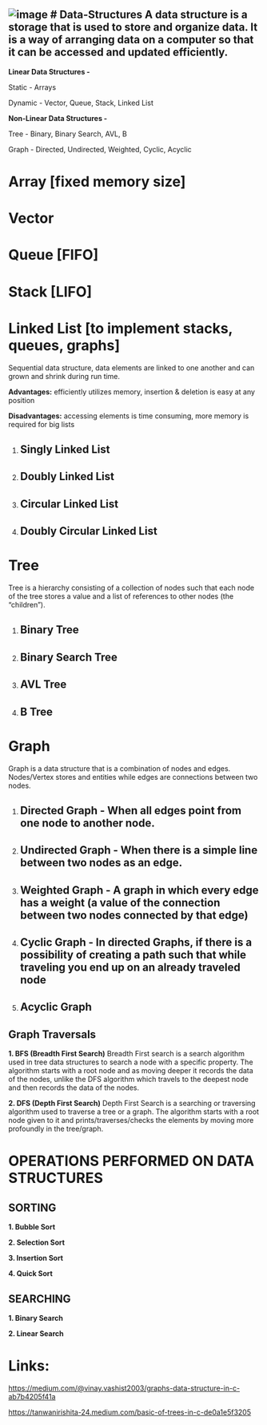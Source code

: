 ![image](https://github.com/user-attachments/assets/fff15c0a-5643-47e4-87f9-99e69f6fc86a)  # Data-Structures
A data structure is a storage that is used to store and organize data. 
It is a way of arranging data on a computer so that it can be accessed and updated efficiently.
----------------------------------------
__Linear Data Structures -__

Static - Arrays

Dynamic - Vector, Queue, Stack, Linked List

__Non-Linear Data Structures -__

Tree - Binary, Binary Search, AVL, B

Graph - Directed, Undirected, Weighted, Cyclic, Acyclic


# Array [fixed memory size]


# Vector

   
# Queue [FIFO]

   
# Stack [LIFO]

   
# Linked List [to implement stacks, queues, graphs] 
Sequential data structure, data elements are linked to one another and can grown and shrink during run time.

__Advantages:__ efficiently utilizes memory, insertion & deletion is easy at any position

__Disadvantages:__ accessing elements is time consuming, more memory is required for big lists

1. Singly Linked List
   ---------------------

2. Doubly Linked List
   ---------------------

3. Circular Linked List
   ---------------------

4. Doubly Circular Linked List
   ---------------------



# Tree
Tree is a hierarchy consisting of a collection of nodes such that each node of the tree stores a value and a list of references to other nodes (the “children”).

1. Binary Tree
   ---------------------

2. Binary Search Tree
   ----------

3. AVL Tree
   --------
   
4. B Tree
   -----


# Graph
Graph is a data structure that is a combination of nodes and edges. Nodes/Vertex stores and entities while edges are connections between two nodes.

1. Directed Graph - When all edges point from one node to another node.
   --

2. Undirected Graph - When there is a simple line between two nodes as an edge.
   --

3. Weighted Graph - A graph in which every edge has a weight (a value of the connection between two nodes connected by that edge)
   --

4. Cyclic Graph - In directed Graphs, if there is a possibility of creating a path such that while traveling you end up on an already traveled node
   -

5. Acyclic Graph
    -

Graph Traversals
--

__1. BFS (Breadth First Search)__
       Breadth First search is a search algorithm used in tree data structures to search a node with a specific property. The algorithm starts with a root node and as moving deeper it records the data of the nodes, unlike the DFS algorithm which travels to the deepest node and then records the data of the nodes.

__2. DFS (Depth First Search)__
      Depth First Search is a searching or traversing algorithm used to traverse a tree or a graph. The algorithm starts with a root node given to it and prints/traverses/checks the elements by moving more profoundly in the tree/graph.



# OPERATIONS PERFORMED ON DATA STRUCTURES
 SORTING
 --

 __1. Bubble Sort__
 
 __2. Selection Sort__
 
 __3. Insertion Sort__
 
 __4. Quick Sort__


SEARCHING
--

__1. Binary Search__

__2. Linear Search__


# Links:
https://medium.com/@vinay.vashist2003/graphs-data-structure-in-c-ab7b4205f41a

https://tanwanirishita-24.medium.com/basic-of-trees-in-c-de0a1e5f3205

